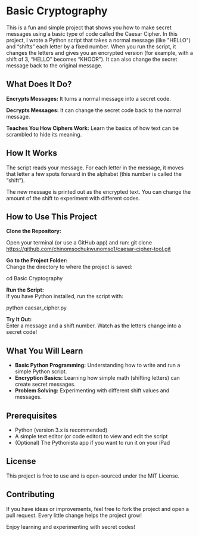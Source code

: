 # Basic Cryptography

This is a fun and simple project that shows you how to make secret messages using a basic type of code called the Caesar Cipher. In this project, I wrote a Python script that takes a normal message (like "HELLO") and “shifts” each letter by a fixed number. When you run the script, it changes the letters and gives you an encrypted version (for example, with a shift of 3, “HELLO” becomes “KHOOR”). It can also change the secret message back to the original message. 
## What Does It Do?

**Encrypts Messages:** It turns a normal message into a secret code.
  
**Decrypts Messages:** It can change the secret code back to the normal message.
  
**Teaches You How Ciphers Work:** Learn the basics of how text can be scrambled to hide its meaning.

## How It Works

The script reads your message.
For each letter in the message, it moves that letter a few spots forward in the alphabet (this number is called the “shift”).

The new message is printed out as the encrypted text.
You can change the amount of the shift to experiment with different codes.

## How to Use This Project

**Clone the Repository:**  

Open your terminal (or use a GitHub app) and run:
   git clone https://github.com/chinomsochukwunomso1/caesar-cipher-tool.git
   
**Go to the Project Folder:**  
Change the directory to where the project is saved:

cd Basic Cryptography

**Run the Script:**  
If you have Python installed, run the script with:

python caesar_cipher.py

**Try It Out:**  
Enter a message and a shift number. Watch as the letters change into a secret code!

## What You Will Learn
- **Basic Python Programming:** Understanding how to write and run a simple Python script.
- **Encryption Basics:** Learning how simple math (shifting letters) can create secret messages.
- **Problem Solving:** Experimenting with different shift values and messages.

## Prerequisites
- Python (version 3.x is recommended)
- A simple text editor (or code editor) to view and edit the script
- (Optional) The Pythonista app if you want to run it on your iPad

## License
This project is free to use and is open-sourced under the MIT License.

## Contributing
If you have ideas or improvements, feel free to fork the project and open a pull request. Every little change helps the project grow!

Enjoy learning and experimenting with secret codes!
